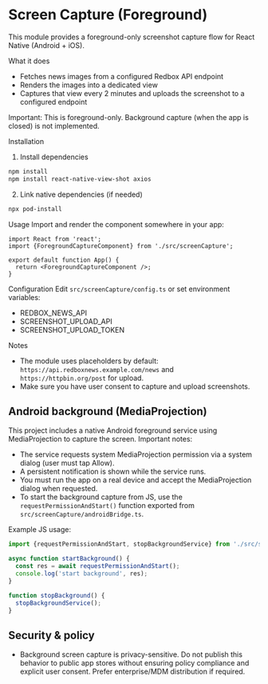 # Screen Capture (Foreground)

This module provides a foreground-only screenshot capture flow for React Native (Android + iOS).

What it does
- Fetches news images from a configured Redbox API endpoint
- Renders the images into a dedicated view
- Captures that view every 2 minutes and uploads the screenshot to a configured endpoint

Important: This is foreground-only. Background capture (when the app is closed) is not implemented.

Installation
1. Install dependencies

```bash
npm install
npm install react-native-view-shot axios
```

2. Link native dependencies (if needed)

```bash
npx pod-install
```

Usage
Import and render the component somewhere in your app:

```tsx
import React from 'react';
import {ForegroundCaptureComponent} from './src/screenCapture';

export default function App() {
  return <ForegroundCaptureComponent />;
}
```

Configuration
Edit `src/screenCapture/config.ts` or set environment variables:
- REDBOX_NEWS_API
- SCREENSHOT_UPLOAD_API
- SCREENSHOT_UPLOAD_TOKEN

Notes
- The module uses placeholders by default: `https://api.redboxnews.example.com/news` and `https://httpbin.org/post` for upload.
- Make sure you have user consent to capture and upload screenshots.

Android background (MediaProjection)
----------------------------------
This project includes a native Android foreground service using MediaProjection to capture the screen. Important notes:

- The service requests system MediaProjection permission via a system dialog (user must tap Allow).
- A persistent notification is shown while the service runs.
- You must run the app on a real device and accept the MediaProjection dialog when requested.
- To start the background capture from JS, use the `requestPermissionAndStart()` function exported from `src/screenCapture/androidBridge.ts`.

Example JS usage:

```ts
import {requestPermissionAndStart, stopBackgroundService} from './src/screenCapture/androidBridge';

async function startBackground() {
  const res = await requestPermissionAndStart();
  console.log('start background', res);
}

function stopBackground() {
  stopBackgroundService();
}
```

Security & policy
-----------------
- Background screen capture is privacy-sensitive. Do not publish this behavior to public app stores without ensuring policy compliance and explicit user consent. Prefer enterprise/MDM distribution if required.

